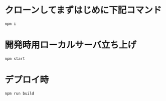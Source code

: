 # クローンしてまずはじめに下記コマンド

```shell
npm i
```

# 開発時用ローカルサーバ立ち上げ

```shell
npm start
```

# デプロイ時

```shell
npm run build
```
